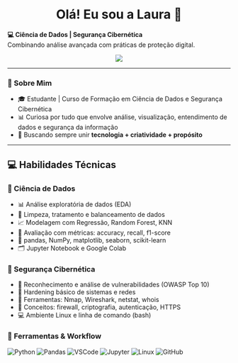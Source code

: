 <h1 align="center">Olá! Eu sou a Laura 🤖</h1>

<p align="center">
 <p><strong>💻 Ciência de Dados | Segurança Cibernética</strong><br>
Combinando análise avançada com práticas de proteção digital.</p>

<p align="center">
  <img src="https://readme-typing-svg.demolab.com?font=Fira+Code&size=18&pause=1000&color=00C3FF&center=true&vCenter=true&width=440&lines=Bem-vindos+ao+meu+GitHub!" />
</p>

---

### 🧠 Sobre Mim

- 🎓 Estudante | Curso de Formação em Ciência de Dados e Segurança Cibernética
- 📊 Curiosa por tudo que envolve análise, visualização, entendimento de dados e segurança da informação
- 🎯 Buscando sempre unir **tecnologia + criatividade + propósito**

---


<h2>💻 Habilidades Técnicas</h2>

<h3>🧠 Ciência de Dados</h3>
<ul>
  <li>📊 Análise exploratória de dados (EDA)</li>
  <li>🧼 Limpeza, tratamento e balanceamento de dados</li>
  <li>📈 Modelagem com Regressão, Random Forest, KNN</li>
  <li>🧪 Avaliação com métricas: accuracy, recall, f1-score</li>
  <li>🧮 pandas, NumPy, matplotlib, seaborn, scikit-learn</li>
  <li>🗂️ Jupyter Notebook e Google Colab</li>
</ul>

<h3>🔐 Segurança Cibernética</h3>
<ul>
  <li>🔎 Reconhecimento e análise de vulnerabilidades (OWASP Top 10)</li>
  <li>🧱 Hardening básico de sistemas e redes</li>
  <li>🔧 Ferramentas: Nmap, Wireshark, netstat, whois</li>
  <li>🔐 Conceitos: firewall, criptografia, autenticação, HTTPS</li>
  <li>💻 Ambiente Linux e linha de comando (bash)</li>
</ul>

<h3>🚀 Ferramentas & Workflow</h3>
<p>
  <img src="https://img.shields.io/badge/Python-3776AB?style=flat&logo=python&logoColor=white" alt="Python">
  <img src="https://img.shields.io/badge/Pandas-150458?style=flat&logo=pandas&logoColor=white" alt="Pandas">
  <img src="https://img.shields.io/badge/VSCode-007ACC?style=flat&logo=visual-studio-code&logoColor=white" alt="VSCode">
  <img src="https://img.shields.io/badge/Jupyter-F37626?style=flat&logo=jupyter&logoColor=white" alt="Jupyter">
  <img src="https://img.shields.io/badge/Linux-FCC624?style=flat&logo=linux&logoColor=black" alt="Linux">
  <img src="https://img.shields.io/badge/GitHub-181717?style=flat&logo=github&logoColor=white" alt="GitHub">
</p>


